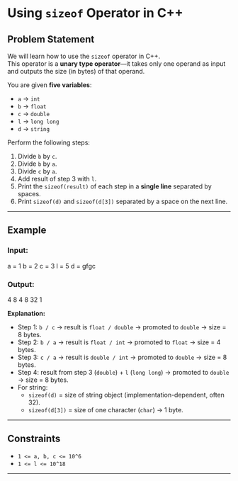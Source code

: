 # Using `sizeof` Operator in C++

## Problem Statement
We will learn how to use the `sizeof` operator in C++.  
This operator is a **unary type operator**—it takes only one operand as input and outputs the size (in bytes) of that operand.

You are given **five variables**:
- `a` → `int`  
- `b` → `float`  
- `c` → `double`  
- `l` → `long long`  
- `d` → `string`  

Perform the following steps:

1. Divide `b` by `c`.  
2. Divide `b` by `a`.  
3. Divide `c` by `a`.  
4. Add result of step 3 with `l`.  
5. Print the `sizeof(result)` of each step in a **single line** separated by spaces.  
6. Print `sizeof(d)` and `sizeof(d[3])` separated by a space on the next line.  

---

## Example

### Input:

a = 1
b = 2
c = 3
l = 5
d = gfgc


### Output:

4 8 4 8
32 1


**Explanation:**  
- Step 1: `b / c` → result is `float / double` → promoted to `double` → size = 8 bytes.  
- Step 2: `b / a` → result is `float / int` → promoted to `float` → size = 4 bytes.  
- Step 3: `c / a` → result is `double / int` → promoted to `double` → size = 8 bytes.  
- Step 4: result from step 3 (`double`) + `l` (`long long`) → promoted to `double` → size = 8 bytes.  
- For string:  
  - `sizeof(d)` = size of string object (implementation-dependent, often 32).  
  - `sizeof(d[3])` = size of one character (`char`) → 1 byte.  

---

## Constraints
- `1 <= a, b, c <= 10^6`  
- `1 <= l <= 10^18`  

---
